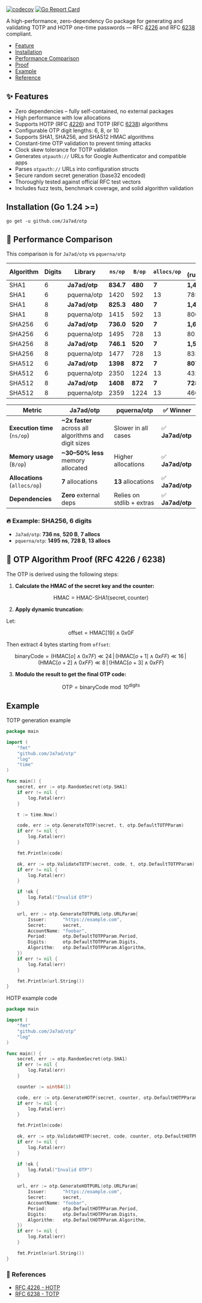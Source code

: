 [![codecov](https://codecov.io/gh/Ja7ad/otp/branch/main/graph/badge.svg?token=8N6N60D5UI)](https://codecov.io/gh/Ja7ad/otp)
[![Go Report Card](https://goreportcard.com/badge/github.com/Ja7ad/otp)](https://goreportcard.com/report/github.com/Ja7ad/otp)

A high-performance, zero-dependency Go package for generating and validating TOTP and HOTP one-time passwords — RFC [4226](https://datatracker.ietf.org/doc/html/rfc4226) and RFC [6238](https://datatracker.ietf.org/doc/html/rfc6238) compliant.


- [Feature](#-features)
- [Installation](#installation-go-124-)
- [Performance Comparison](#-performance-comparison)
- [Proof](#-otp-algorithm-proof-rfc-4226--6238)
- [Example](#example)
- [Reference](#-references)

## ✨ Features

- Zero dependencies – fully self-contained, no external packages  
- High performance with low allocations
- Supports HOTP (RFC [4226](https://datatracker.ietf.org/doc/html/rfc4226)) and TOTP (RFC [6238](https://datatracker.ietf.org/doc/html/rfc6238)) algorithms  
- Configurable OTP digit lengths: 6, 8, or 10  
- Supports SHA1, SHA256, and SHA512 HMAC algorithms  
- Constant-time OTP validation to prevent timing attacks  
- Clock skew tolerance for TOTP validation  
- Generates `otpauth://` URLs for Google Authenticator and compatible apps  
- Parses `otpauth://` URLs into configuration structs  
- Secure random secret generation (base32 encoded)  
- Thoroughly tested against official RFC test vectors  
- Includes fuzz tests, benchmark coverage, and solid algorithm validation

## Installation (Go 1.24 >=)

```shell
go get -u github.com/Ja7ad/otp
```

## 🚀 Performance Comparison

This comparison is for `Ja7ad/otp` vs `pquerna/otp`

| Algorithm | Digits | Library        | `ns/op` | `B/op` | `allocs/op` | `N` (runs/sec) |
|-----------|--------|----------------|---------|--------|--------------|----------------|
| SHA1      | 6      | **Ja7ad/otp**  | **834.7**   | **480**   | **7**         | **1,452,314**  |
| SHA1      | 6      | pquerna/otp    | 1420    | 592    | 13           | 785,282        |
| SHA1      | 8      | **Ja7ad/otp**  | **825.3**   | **480**   | **7**         | **1,455,498**  |
| SHA1      | 8      | pquerna/otp    | 1415    | 592    | 13           | 806,175        |
| SHA256    | 6      | **Ja7ad/otp**  | **736.0**   | **520**   | **7**         | **1,620,219**  |
| SHA256    | 6      | pquerna/otp    | 1495    | 728    | 13           | 801,048        |
| SHA256    | 8      | **Ja7ad/otp**  | **746.1**   | **520**   | **7**         | **1,596,862**  |
| SHA256    | 8      | pquerna/otp    | 1477    | 728    | 13           | 833,773        |
| SHA512    | 6      | **Ja7ad/otp**  | **1398**    | **872**   | **7**         | **807,380**    |
| SHA512    | 6      | pquerna/otp    | 2350    | 1224   | 13           | 432,844        |
| SHA512    | 8      | **Ja7ad/otp**  | **1408**    | **872**   | **7**         | **728,832**    |
| SHA512    | 8      | pquerna/otp    | 2359    | 1224   | 13           | 466,941        |


| Metric            | Ja7ad/otp           | pquerna/otp        | ✅ Winner |
|------------------|---------------------|---------------------|----------|
| **Execution time** (`ns/op`) | **~2x faster** across all algorithms and digit sizes | Slower in all cases | ✅ **Ja7ad/otp** |
| **Memory usage** (`B/op`) | **~30–50% less** memory allocated | Higher allocations | ✅ **Ja7ad/otp** |
| **Allocations** (`allocs/op`) | **7** allocations | **13** allocations | ✅ **Ja7ad/otp** |
| **Dependencies**  | **Zero** external deps | Relies on stdlib + extras | ✅ **Ja7ad/otp** |

### 🔥 Example: SHA256, 6 digits
- `Ja7ad/otp`: **736 ns**, **520 B**, **7 allocs**
- `pquerna/otp`: **1495 ns**, **728 B**, **13 allocs**

## 🔢 OTP Algorithm Proof (RFC 4226 / 6238)

The OTP is derived using the following steps:

1. **Calculate the HMAC of the secret key and the counter:**

$$
\text{HMAC} = \text{HMAC-SHA1}(\text{secret}, \text{counter})
$$

2. **Apply dynamic truncation:**

Let:

$$
\text{offset} = \text{HMAC}[19] \land 0x0F
$$

Then extract 4 bytes starting from `offset`:

$$
\text{binaryCode} = (\text{HMAC}[o] \land 0x7F) \ll 24 \,\vert\, (\text{HMAC}[o+1] \land 0xFF) \ll 16 \,\vert\, (\text{HMAC}[o+2] \land 0xFF) \ll 8 \,\vert\, (\text{HMAC}[o+3] \land 0xFF)
$$

3. **Modulo the result to get the final OTP code:**

$$
\text{OTP} = \text{binaryCode} \bmod 10^{\text{digits}}
$$


## Example

TOTP generation example

```go
package main

import (
	"fmt"
	"github.com/Ja7ad/otp"
	"log"
	"time"
)

func main() {
	secret, err := otp.RandomSecret(otp.SHA1)
	if err != nil {
		log.Fatal(err)
	}

	t := time.Now()

	code, err := otp.GenerateTOTP(secret, t, otp.DefaultTOTPParam)
	if err != nil {
		log.Fatal(err)
	}

	fmt.Println(code)

	ok, err := otp.ValidateTOTP(secret, code, t, otp.DefaultTOTPParam)
	if err != nil {
		log.Fatal(err)
	}

	if !ok {
		log.Fatal("Invalid OTP")
	}

	url, err := otp.GenerateTOTPURL(otp.URLParam{
		Issuer:      "https://example.com",
		Secret:      secret,
		AccountName: "foobar",
		Period:      otp.DefaultTOTPParam.Period,
		Digits:      otp.DefaultTOTPParam.Digits,
		Algorithm:   otp.DefaultTOTPParam.Algorithm,
	})
	if err != nil {
		log.Fatal(err)
	}

	fmt.Println(url.String())
}
```

HOTP example code

```go
package main

import (
	"fmt"
	"github.com/Ja7ad/otp"
	"log"
)

func main() {
	secret, err := otp.RandomSecret(otp.SHA1)
	if err != nil {
		log.Fatal(err)
	}

	counter := uint64(1)

	code, err := otp.GenerateHOTP(secret, counter, otp.DefaultHOTPParam)
	if err != nil {
		log.Fatal(err)
	}

	fmt.Println(code)

	ok, err := otp.ValidateHOTP(secret, code, counter, otp.DefaultHOTPParam)
	if err != nil {
		log.Fatal(err)
	}

	if !ok {
		log.Fatal("Invalid OTP")
	}

	url, err := otp.GenerateHOTPURL(otp.URLParam{
		Issuer:      "https://example.com",
		Secret:      secret,
		AccountName: "foobar",
		Period:      otp.DefaultHOTPParam.Period,
		Digits:      otp.DefaultHOTPParam.Digits,
		Algorithm:   otp.DefaultHOTPParam.Algorithm,
	})
	if err != nil {
		log.Fatal(err)
	}

	fmt.Println(url.String())
}
```

### 📖 References

- [RFC 4226 - HOTP](https://datatracker.ietf.org/doc/html/rfc4226)
- [RFC 6238 - TOTP](https://datatracker.ietf.org/doc/html/rfc6238)

